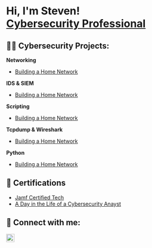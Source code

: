<h1>Hi, I'm Steven! <br/><a href="www.linkedin.com/in/steven-campbell-862258147/">Cybersecurity Professional</a>

<h2> 👨‍💻 Cybersecurity Projects:</h2>

<b>Networking</b>
  - [Building a Home Network](https://github.com/stevencampbell368/BuildingHomeNetwork)</b></i>


  <b>IDS & SIEM</b>
  - [Building a Home Network](https://github.com/stevencampbell368/BuildingHomeNetwork)</b></i>

  
  <b>Scripting</b>
  - [Building a Home Network](https://github.com/stevencampbell368/BuildingHomeNetwork)</b></i>

    
  <b>Tcpdump & Wireshark</b>
  - [Building a Home Network](https://github.com/stevencampbell368/BuildingHomeNetwork)</b></i>

 
  <b>Python</b>
  - [Building a Home Network](https://github.com/stevencampbell368/BuildingHomeNetwork)</b></i>

<h2> 📜 Certifications</h2>

- [Jamf Certified Tech](https://account.jamf.com/training-courses/certificate/CshVo14QYoY2BGQkMuYwUA)
- [A Day in the Life of a Cybersecurity Anayst](https://account.jamf.com/training-courses/certificate/CshVo14QYoY2BGQkMuYwUA)


<h2> 🤳 Connect with me:</h2>

[<img align="left" alt="JoshMadakor | LinkedIn" width="22px" src="https://cdn.jsdelivr.net/npm/simple-icons@v3/icons/linkedin.svg" />][linkedin]

[linkedin]: www.linkedin.com/in/steven-campbell-862258147

<!--
**joshmadakor1/joshmadakor1** is a ✨ _special_ ✨ repository because its `README.md` (this file) appears on your GitHub profile.

Here are some ideas to get you started:

- 🔭 I’m currently working on ...
- 🌱 I’m currently learning ...
- 👯 I’m looking to collaborate on ...
- 🤔 I’m looking for help with ...
- 💬 Ask me about ...
- 📫 How to reach me: ...
- 😄 Pronouns: ...
- ⚡ Fun fact: ...
-->
